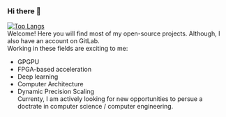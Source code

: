 ### Hi there 👋
[![Top Langs](https://github-readme-stats.vercel.app/api/top-langs/?username=salehjg&layout=compact&theme=algolia)](https://github.com/anuraghazra/github-readme-stats)  
Welcome! Here you will find most of my open-source projects. Although, I also have an account on GitLab.  
Working in these fields are exciting to me:
- GPGPU 
- FPGA-based acceleration
- Deep learning
- Computer Architecture
- Dynamic Precision Scaling   
Currenty, I am actively looking for new opportunities to persue a doctrate in computer science / computer engineering.  

